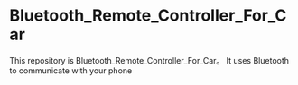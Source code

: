 # Bluetooth_Remote_Controller_For_Car
This repository is Bluetooth_Remote_Controller_For_Car。 It uses Bluetooth to communicate with your phone
